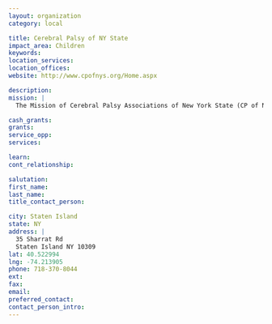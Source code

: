 ```yaml
---
layout: organization
category: local

title: Cerebral Palsy of NY State
impact_area: Children
keywords: 
location_services: 
location_offices: 
website: http://www.cpofnys.org/Home.aspx

description: 
mission: |
  The Mission of Cerebral Palsy Associations of New York State (CP of NYS) is to advocate and provide direct services with and for individuals with cerebral palsy and other significant disabilities, and their families, throughout New York State, in order to promote lifelong opportunities and choices for independence, inclusion and enhanced quality of life.

cash_grants: 
grants: 
service_opp: 
services: 

learn: 
cont_relationship: 

salutation: 
first_name: 
last_name: 
title_contact_person: 

city: Staten Island
state: NY
address: |
  35 Sharrat Rd  
  Staten Island NY 10309
lat: 40.522994
lng: -74.213905
phone: 718-370-8044
ext: 
fax: 
email: 
preferred_contact: 
contact_person_intro: 
---
```

